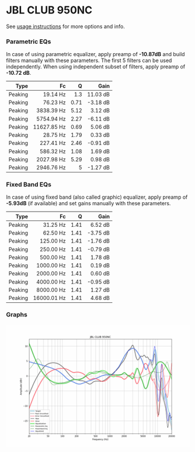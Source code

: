 # JBL CLUB 950NC
See [usage instructions](https://github.com/jaakkopasanen/AutoEq#usage) for more options and info.

### Parametric EQs
In case of using parametric equalizer, apply preamp of **-10.87dB** and build filters manually
with these parameters. The first 5 filters can be used independently.
When using independent subset of filters, apply preamp of **-10.72 dB**.

| Type    | Fc          |    Q | Gain     |
|--------:|------------:|-----:|---------:|
| Peaking | 19.14 Hz    | 1.3  | 11.03 dB |
| Peaking | 76.23 Hz    | 0.71 | -3.18 dB |
| Peaking | 3838.39 Hz  | 5.12 | 3.12 dB  |
| Peaking | 5754.94 Hz  | 2.27 | -6.11 dB |
| Peaking | 11627.85 Hz | 0.69 | 5.06 dB  |
| Peaking | 28.75 Hz    | 1.79 | 0.33 dB  |
| Peaking | 227.41 Hz   | 2.46 | -0.91 dB |
| Peaking | 586.32 Hz   | 1.08 | 1.69 dB  |
| Peaking | 2027.98 Hz  | 5.29 | 0.98 dB  |
| Peaking | 2946.76 Hz  | 5    | -1.27 dB |

### Fixed Band EQs
In case of using fixed band (also called graphic) equalizer, apply preamp of **-5.93dB**
(if available) and set gains manually with these parameters.

| Type    | Fc          |    Q | Gain     |
|--------:|------------:|-----:|---------:|
| Peaking | 31.25 Hz    | 1.41 | 6.52 dB  |
| Peaking | 62.50 Hz    | 1.41 | -3.75 dB |
| Peaking | 125.00 Hz   | 1.41 | -1.76 dB |
| Peaking | 250.00 Hz   | 1.41 | -0.79 dB |
| Peaking | 500.00 Hz   | 1.41 | 1.78 dB  |
| Peaking | 1000.00 Hz  | 1.41 | 0.19 dB  |
| Peaking | 2000.00 Hz  | 1.41 | 0.60 dB  |
| Peaking | 4000.00 Hz  | 1.41 | -0.95 dB |
| Peaking | 8000.00 Hz  | 1.41 | 1.27 dB  |
| Peaking | 16000.01 Hz | 1.41 | 4.68 dB  |

### Graphs
![](./JBL%20CLUB%20950NC.png)